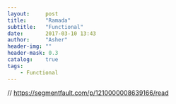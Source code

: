 ```yaml
---
layout:     post
title:      "Ramada"
subtitle:   "Functional"
date:       2017-03-10 13:43
author:     "Asher"
header-img: ""
header-mask: 0.3
catalog:    true
tags:
    - Functional
---
```


// https://segmentfault.com/p/1210000008639166/read
